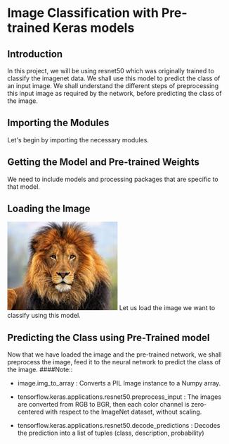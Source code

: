 # Image Classification with Pre-trained Keras models
## Introduction

In this project, we will be using resnet50 which was originally trained to classify the imagenet data. We shall use this model to predict the class of an input image. We shall understand the different steps of preprocessing this input image as required by the network, before predicting the class of the image.
## Importing the Modules

Let's begin by importing the necessary modules.
## Getting the Model and Pre-trained Weights

We need to include models and processing packages that are specific to that model.

## Loading the Image
![](lion.jpg)
Let us load the image we want to classify using this model.
## Predicting the Class using Pre-Trained model

Now that we have loaded the image and the pre-trained network, we shall preprocess the image, feed it to the neural network to predict the class of the image.
####Note::

- image.img_to_array : Converts a PIL Image instance to a Numpy array.

- tensorflow.keras.applications.resnet50.preprocess_input : The images are converted from RGB to BGR, then each color channel is zero-centered with respect to the ImageNet dataset, without scaling.

- tensorflow.keras.applications.resnet50.decode_predictions : Decodes the prediction into a list of tuples (class, description, probability)
